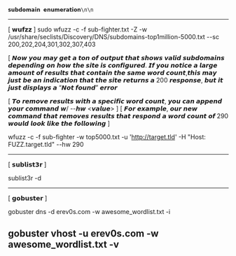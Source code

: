                            		 		  	    					      𝘀𝘂𝗯𝗱𝗼𝗺𝗮𝗶𝗻 𝗲𝗻𝘂𝗺𝗲𝗿𝗮𝘁𝗶𝗼𝗻\n\n
---------------------------------------------------------------------------------------------------------------------------------------------------------------------------------------------
[ 𝘄𝘂𝗳𝘇𝘇 ]
sudo wfuzz -c -f sub-fighter.txt -Z -w /usr/share/seclists/Discovery/DNS/subdomains-top1million-5000.txt --sc 200,202,204,301,302,307,403 <targetURL>

[ 𝙉𝙤𝙬 𝙮𝙤𝙪 𝙢𝙖𝙮 𝙜𝙚𝙩 𝙖 𝙩𝙤𝙣 𝙤𝙛 𝙤𝙪𝙩𝙥𝙪𝙩 𝙩𝙝𝙖𝙩 𝙨𝙝𝙤𝙬𝙨 𝙫𝙖𝙡𝙞𝙙 𝙨𝙪𝙗𝙙𝙤𝙢𝙖𝙞𝙣𝙨 𝙙𝙚𝙥𝙚𝙣𝙙𝙞𝙣𝙜 𝙤𝙣 𝙝𝙤𝙬 𝙩𝙝𝙚 𝙨𝙞𝙩𝙚 𝙞𝙨 𝙘𝙤𝙣𝙛𝙞𝙜𝙪𝙧𝙚𝙙.
𝙄𝙛 𝙮𝙤𝙪 𝙣𝙤𝙩𝙞𝙘𝙚 𝙖 𝙡𝙖𝙧𝙜𝙚 𝙖𝙢𝙤𝙪𝙣𝙩 𝙤𝙛 𝙧𝙚𝙨𝙪𝙡𝙩𝙨 𝙩𝙝𝙖𝙩 𝙘𝙤𝙣𝙩𝙖𝙞𝙣 𝙩𝙝𝙚 𝙨𝙖𝙢𝙚 𝙬𝙤𝙧𝙙 𝙘𝙤𝙪𝙣𝙩,𝙩𝙝𝙞𝙨 𝙢𝙖𝙮 𝙟𝙪𝙨𝙩 𝙗𝙚 𝙖𝙣 𝙞𝙣𝙙𝙞𝙘𝙖𝙩𝙞𝙤𝙣 𝙩𝙝𝙖𝙩 𝙩𝙝𝙚 𝙨𝙞𝙩𝙚 𝙧𝙚𝙩𝙪𝙧𝙣𝙨 𝙖 200 𝙧𝙚𝙨𝙥𝙤𝙣𝙨𝙚, 𝙗𝙪𝙩 𝙞𝙩 𝙟𝙪𝙨𝙩 𝙙𝙞𝙨𝙥𝙡𝙖𝙮𝙨 𝙖 “𝙉𝙤𝙩 𝙛𝙤𝙪𝙣𝙙” 𝙚𝙧𝙧𝙤𝙧

[ 𝙏𝙤 𝙧𝙚𝙢𝙤𝙫𝙚 𝙧𝙚𝙨𝙪𝙡𝙩𝙨 𝙬𝙞𝙩𝙝 𝙖 𝙨𝙥𝙚𝙘𝙞𝙛𝙞𝙘 𝙬𝙤𝙧𝙙 𝙘𝙤𝙪𝙣𝙩, 𝙮𝙤𝙪 𝙘𝙖𝙣 𝙖𝙥𝙥𝙚𝙣𝙙 𝙮𝙤𝙪𝙧 𝙘𝙤𝙢𝙢𝙖𝙣𝙙 𝙬/ --𝙝𝙬 <𝙫𝙖𝙡𝙪𝙚> ]
[ 𝙁𝙤𝙧 𝙚𝙭𝙖𝙢𝙥𝙡𝙚, 𝙤𝙪𝙧 𝙣𝙚𝙬 𝙘𝙤𝙢𝙢𝙖𝙣𝙙 𝙩𝙝𝙖𝙩 𝙧𝙚𝙢𝙤𝙫𝙚𝙨 𝙧𝙚𝙨𝙪𝙡𝙩𝙨 𝙩𝙝𝙖𝙩 𝙧𝙚𝙨𝙥𝙤𝙣𝙙 𝙖 𝙬𝙤𝙧𝙙 𝙘𝙤𝙪𝙣𝙩 𝙤𝙛 290 𝙬𝙤𝙪𝙡𝙙 𝙡𝙤𝙤𝙠 𝙡𝙞𝙠𝙚 𝙩𝙝𝙚 𝙛𝙤𝙡𝙡𝙤𝙬𝙞𝙣𝙜 ]

wfuzz -c -f sub-fighter -w top5000.txt -u 'http://target.tld' -H "Host: FUZZ.target.tld" --hw 290

---------------------------------------------------------------------------------------------------------------------------------------------------------------------------------------------
[ 𝘀𝘂𝗯𝗹𝗶𝘀𝘁𝟯𝗿 ]

sublist3r -d <domian name>

---------------------------------------------------------------------------------------------------------------------------------------------------------------------------------------------
[ 𝗴𝗼𝗯𝘂𝘀𝘁𝗲𝗿 ]

gobuster dns -d erev0s.com -w awesome_wordlist.txt -i


gobuster vhost -u erev0s.com -w awesome_wordlist.txt -v
---------------------------------------------------------------------------------------------------------------------------------------------------------------------------------------------
